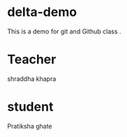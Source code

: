 # delta-demo
This is a demo for git and Github class .
# Teacher 
shraddha khapra
# student 
Pratiksha ghate
